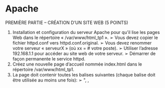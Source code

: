 # Apache
PREMIÈRE PARTIE – CRÉATION D’UN SITE WEB (5 POINTS)
1. Installation et configuration du serveur Apache pour qu’il lise les pages Web dans le
répertoire « /var/www/html_tp1 ».
➢ Vous devez copier le fichier httpd.conf vers httpd.conf.original.
➢ Vous devez renommer votre serveur « serveurX » (où xx = # votre poste).
➢ Utiliser l’adresse 192.168.1.1 pour accéder au site web de votre serveur.
➢ Démarrer de façon permanente le service httpd.
2. Créez une nouvelle page d’accueil nommée index.html dans le répertoire
/var/www/html_tp1.
3. La page doit contenir toutes les balises suivantes (chaque balise doit être utilisée au
moins une fois):
➢ "<html>, <head>, <title>, <body>, <p>, <hr>, <a href>, <img>, <br>, <b>, <i> et
<u>."
➢ Le titre de la page doit être Page d’accueil TP1
➢ Vous devez ajouter un lien vers chaque page Web de ce TP à l’intérieur de la
page index.html. Ce lien devrait ouvrir la page Web qui correspond à la
question permettant ainsi d’en tester son fonctionnement. Voir exemple à la
dernière page de ce TP.
DEUXIÈME PARTIE – SITE WEB DES UTILISATEURS (10 POINTS)
1. Créer un nouvel utilisateur tp1.
2. Les pages Web de l’utilisateur tp1 devront être placées dans le répertoire:
/home/tp1/www.
3. Créer une page web simple, que vous appellerez tp1.html dans le répertoire de
l’usager /home/tp1/www.
4. Modifier les permissions sur le répertoire tp1 et dans selinux, en utilisant ces deux
commandes :
sudo chmod -R 755 /home
sudo setsebool -P httpd_enable_homedirs true
5. Configurer le serveur Apache pour permettre l’accès aux répertoires des
utilisateurs. Astuce : Configurer le fichier userdir.conf.
6. Configurer le serveur Apache pour qu’il prenne la page tp1.html en plus de
index.html comme pages de défaut.
TROISIÈME PARTIE – AUTHENTIFICATION (20 POINTS)
Les questions de cette partie se font dans le répertoire /var/www/html_tp1.
Pour chaque numéro, vos tests doivent démontrer que votre site Web respecte
chacune des conditions de la question.
1. Créez un répertoire secure1 et configurez Apache en utilisant la directive
<Directory> afin que seulement l’utilisateur toto qui utilise le mot de passe secret
puisse y avoir accès. Tous les autres utilisateurs ne pourront pas y accéder. Ne
placez pas le fichier des mots de passes (ex: .htpasswd) dans un répertoire
accessible par un utilisateur normal (utilisez le répertoire suggéré en classe lors de
la présentation du sujet).
2. Créez un répertoire secure2 et configurez Apache en utilisant la directive
<Location> pour permettre les mêmes accès que la question précédente.
3. Créez un répertoire secure3 et configurez Apache pour que seulement
l’utilisateur toto de l’exemple précédent puisse y avoir accès s’il se connecte à partir
du sous réseau 192.168.1.0/24
4. Créez un répertoire secure4 et configurez Apache pour seulement l’utilisateur
toto OU tout utilisateur provenant du sous réseau 192.168.1 puissent avoir accès.
4. Créez un répertoire secure5 et configurez-le comme secure1 mais l'accès doit être
autorisé à l'utilisateur tata seulement.
5. Créez un répertoire secure6 et placez-y un fichier .htaccess pour définir que
seulement l’utilisateur toto a accès aux pages Web de ce répertoire.
6. Créez un répertoire secure7 et placez-y un fichier .htaccess pour définir que
seulement l’utilisateur toto de l’exemple précédent puisse y avoir accès s’il se
connecte à partir du sous réseau 192.168.1
7. Créez un répertoire secure8 et placez-y un fichier .htaccess pour définir que
seulement l’utilisateur « toto » ou tout utilisateur provenant du sous réseau
192.168.1 puissent avoir accès.
